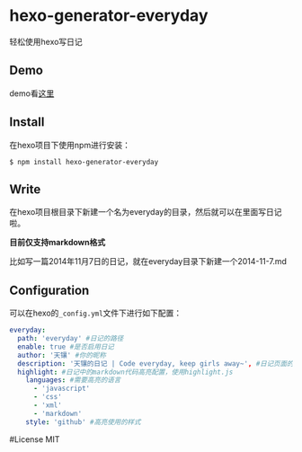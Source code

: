 hexo-generator-everyday
===
轻松使用hexo写日记

Demo
---
demo看[这里](http://lingyu.wang/everyday)

Install
---
在hexo项目下使用npm进行安装：
```
$ npm install hexo-generator-everyday
```

Write
---
在hexo项目根目录下新建一个名为everyday的目录，然后就可以在里面写日记啦。

**目前仅支持markdown格式**

比如写一篇2014年11月7日的日记，就在everyday目录下新建一个2014-11-7.md

Configuration
---
可以在hexo的`_config.yml`文件下进行如下配置：

```yaml
everyday:
  path: 'everyday' #日记的路径
  enable: true #是否启用日记
  author: '天镶' #你的昵称
  description: '天镶的日记 | Code everyday, keep girls away~', #日记页面的描述
  highlight: #日记中的markdown代码高亮配置，使用highlight.js
    languages: #需要高亮的语言
      - 'javascript'
      - 'css'
      - 'xml'
      - 'markdown'
    style: 'github' #高亮使用的样式
```

#License
MIT
